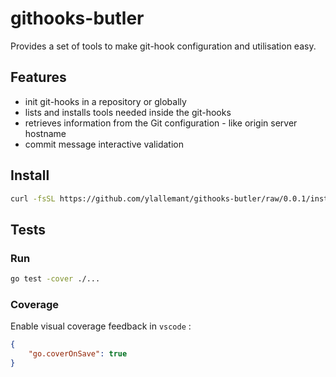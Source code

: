 githooks-butler
====

Provides a set of tools to make git-hook configuration and utilisation easy.

## Features

- init git-hooks in a repository or globally
- lists and installs tools needed inside the git-hooks
- retrieves information from the Git configuration - like origin server hostname
- commit message interactive validation

## Install

```sh
curl -fsSL https://github.com/ylallemant/githooks-butler/raw/0.0.1/install.sh | bash
```

## Tests

### Run

```bash
go test -cover ./...
```

### Coverage

Enable visual coverage feedback in `vscode` :

```json
{
    "go.coverOnSave": true
}
```
